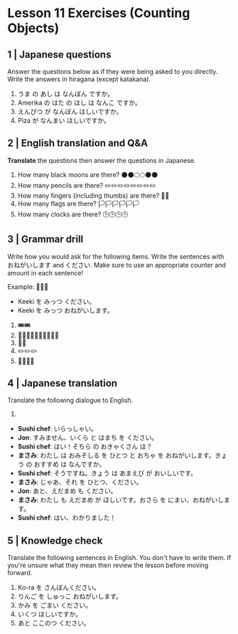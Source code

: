 # Lesson 11 Exercises (Counting Objects)

## 1 | Japanese questions

Answer the questions below as if they were being asked to you directly. Write the answers in hiragana (except katakana).

1. うま の あし は なんぼん ですか。
2. Amerika の はた の ほし は なんこ ですか。
3. えんぴつ が なんぼん ほしいですか。
4. Piza が なんまい ほしいですか。

## 2 | English translation and Q&A

**Translate** the questions then answer the questions in Japanese.

1. How many black moons are there? 🌑🌑🌕🌕🌑🌑
2. How many pencils are there? ✏️✏️✏️✏️✏️✏️✏️✏️
3. How many fingers (including thumbs) are there? 🤚🤚
4. How many flags are there? 🏳️🏳️🏳️🏳️🏳️🏳️
5. How many clocks are there? 🕒🕒🕒🕒

## 3 | Grammar drill

Write how you would ask for the following items. Write the sentences with おねがいします and ください. Make sure to use an appropriate counter and amount in each sentence!

Example: 🍰🍰🍰

- Keeki を みっつ ください。
- Keeki を みっつ おねがいします。

1. 🎟️🎟️
2. 🥚🥚🥚🥚🥚🥚🥚🥚🥚🥚
3. 🍔🍔
4. ✏️✏️✏️
5. 🥕🥕🥕🥕

## 4 | Japanese translation

Translate the following dialogue to English.

1.

- **Sushi chef**: いらっしゃい。
- **Jon**: すみません、いくら と はまち を ください。
- **Sushi chef**: はい！そちら の おきゃくさん は？
- **まさみ**: わたし は おみそしる を ひとつ と おちゃ を おねがいします。きょう の おすすめ は なんですか。
- **Sushi chef**: そうですね。きょう は あまえび が おいしいです。
- **まさみ**: じゃあ、それ を ひとつ、ください。
- **Jon**: あと、えだまめ も ください。
- **まさみ**: わたし も えだまめ が ほしいです。おさら を にまい、おねがいします。
- **Sushi chef**: はい、わかりました！

## 5 | Knowledge check

Translate the following sentences in English. You don't have to write them. If you're unsure what they mean then review the lesson before moving forward.

1. Ko-ra を さんぼんください。
2. りんご を しゅっこ おねがいします。
3. かみ を ごまい ください。
4. いくつ ほしいですか。
5. あと ここのつ ください。
